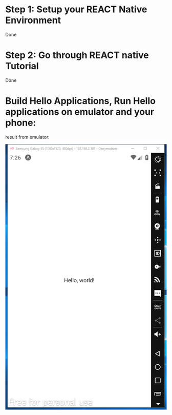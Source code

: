 # Step 1: Setup your REACT Native Environment
Done
# Step 2: Go through REACT native Tutorial
Done
# Build Hello Applications, Run Hello applications on emulator and your phone:
result from emulator:

<img src = "hw7/HelloWord-Simulate.png"></br>
